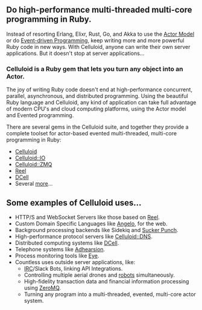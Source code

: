 ## Do high-performance multi-threaded multi-core programming in Ruby.

Instead of resorting Erlang, Elixr, Rust, Go, and Akka to use the [Actor Model](https://goo.gl/YuzMrv) or do [Event-driven Programming](https://goo.gl/hs231Y), keep writing more and more powerful Ruby code in new ways. With Celluloid, anyone can write their own server applications. But it doesn't stop at server applications...

### Celluloid is a Ruby gem that lets you turn any object into an Actor.

The joy of writing Ruby code doesn't end at high-performance concurrent, parallel, asynchronous, and distributed programming. Using the beautiful Ruby language and Celluloid, any kind of application can take full advantage of modern CPU's and cloud computing platforms, using the Actor model and Evented programming.

There are several gems in the Celluloid suite, and together they provide a complete toolset for actor-based evented multi-threaded, multi-core programming in Ruby:

* [Celluloid](https://github.com/celluloid/celluloid)
* [Celluloid::IO](https://github.com/celluloid/celluloid-io)
* [Celluloid::ZMQ](https://github.com/celluloid/celluloid-zmq)
* [Reel](https://github.com/celluloid/reel)
* [DCell](https://github.com/celluloid/dcell)
* Several [more](https://github.com/celluloid)...

## Some examples of Celluloid uses...

* HTTP/S and WebSocket Servers like those based on [Reel](https://github.com/celluloid/reel).
* Custom Domain Specific Languages like [Angelo](https://github.com/kenichi/angelo), for the web.
* Background processing backends like Sidekiq and [Sucker Punch](https://github.com/brandonhilkert/sucker_punch).
* High-performance protocol servers like [Celluloid::DNS](http://github.com/celluloid/celluloid-dns).
* Distributed computing systems like [DCell](https://github.com/celluloid/dcell).
* Telephone systems like [Adhearsion](https://github.com/adhearsion/adhearsion).
* Process monitoring tools like [Eye](https://github.com/kostya/eye).
* Countless uses outside server applications, like:
  * [IRC](https://github.com/tbuehlmann/vetinari)/Slack Bots, linking API Integrations.
  * Controlling multiple aerial drones and [robots](https://github.com/hybridgroup/artoo) simultaneously.
  * High-fidelity transaction data and financial information processing using [ZeroMQ](https://github.com/celluloid/celluloid-zmq).
  * Turning any program into a multi-threaded, evented, multi-core actor system.
